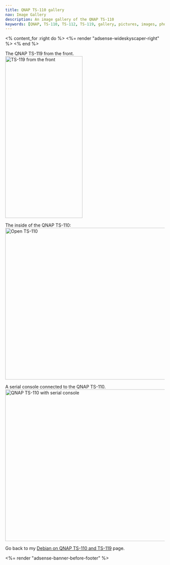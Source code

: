 ```yaml
---
title: QNAP TS-110 gallery
nav: Image Gallery
description: An image gallery of the QNAP TS-110
keywords: [QNAP, TS-110, TS-112, TS-119, gallery, pictures, images, photos]
---
```


<% content_for :right do %>
<%= render "adsense-wideskyscaper-right" %>
<% end %>

The QNAP TS-119 from the front.<br />
<img src = "../images/qnap_ts119.png" alt = "TS-119 from the front" width="244" height="512" />

The inside of the QNAP TS-110:<br />
<a href = "../images/img_0102.jpg">
<img src = "../images/img_0102s.jpg" class="border" alt = "Open TS-110" width="640" height="480" />
</a>

A serial console connected to the QNAP TS-110.<br />
<a href = "../images/img_0103.jpg">
<img src = "../images/img_0103s.jpg" class="border" alt = "QNAP TS-110 with serial console" width="640" height="480" />
</a>

Go back to my <a href = "..">Debian on QNAP TS-110 and TS-119</a> page.

<div class="bbf">
<%= render "adsense-banner-before-footer" %>
</div>

